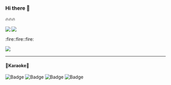 ### Hi there 👋

:fire::fire::fire:

<a href="https://github.com/anuraghazra/github-readme-stats">
  <img align="left" src="https://github-readme-stats.vercel.app/api?username=ganmolt&count_private=true&show_icons=true" />
</a>
<a href="https://github.com/anuraghazra/github-readme-stats">
  <img align="left" src="https://github-readme-stats.vercel.app/api/top-langs/?username=ganmolt" />
</a>

<br clear="left">
<p>:fire::fire::fire:<br></p>
<img align="left" src="https://atcoder-badges.now.sh/api/atcoder/ganmolt" />
<!--
https://img.shields.io/badge/dynamic/<TYPE>.svg?uri=<URI>&label=<LABEL>&query=<$.DATA.SUBDATA>&colorB=<COLOR>&prefix=<PREFIX>&suffix=<SUFFIX>
ex)
https://img.shields.io/badge/dynamic/json.svg?label=elm-package&colorB=5f9ea0&query=$.version&uri=https%3A%2F%2Fraw.githubusercontent.com%2Fymtszw%2Felm-xml-decode%2Fmaster%2Felm-package.json&prefix=v
--><br>

___

#### 🎤Karaoke🎤  

![Badge](https://karaoke-badge.vercel.app/clubdam-dx-g/ganmalt/rawPoint/countRaw100)
![Badge](https://karaoke-badge.vercel.app/clubdam-dx-g/ganmalt/totalPoint/count100)
![Badge](https://karaoke-badge.vercel.app/clubdam-dx-g/ganmalt/chartTotal/cntChart495)
![Badge](https://karaoke-badge.vercel.app/clubdam-dx-g/ganmalt/chartTotal/cntChart490)

<!--
**ganmolt/ganmolt** is a ✨ _special_ ✨ repository because its `README.md` (this file) appears on your GitHub profile.

Here are some ideas to get you started:

- 🔭 I’m currently working on ...
- 🌱 I’m currently learning ...
- 👯 I’m looking to collaborate on ...
- 🤔 I’m looking for help with ...
- 💬 Ask me about ...
- 📫 How to reach me: ...
- 😄 Pronouns: ...
- ⚡ Fun fact: ...
-->
